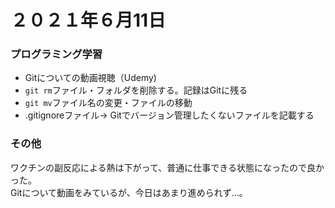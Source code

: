 # ２０２１年６月11日
### プログラミング学習
* Gitについての動画視聴（Udemy)
* `git rm`ファイル・フォルダを削除する。記録はGitに残る
* `git mv`ファイル名の変更・ファイルの移動
* .gitignoreファイル→ Gitでバージョン管理したくないファイルを記載する
    
### その他
ワクチンの副反応による熱は下がって、普通に仕事できる状態になったので良かった。  
Gitについて動画をみているが、今日はあまり進められず…。